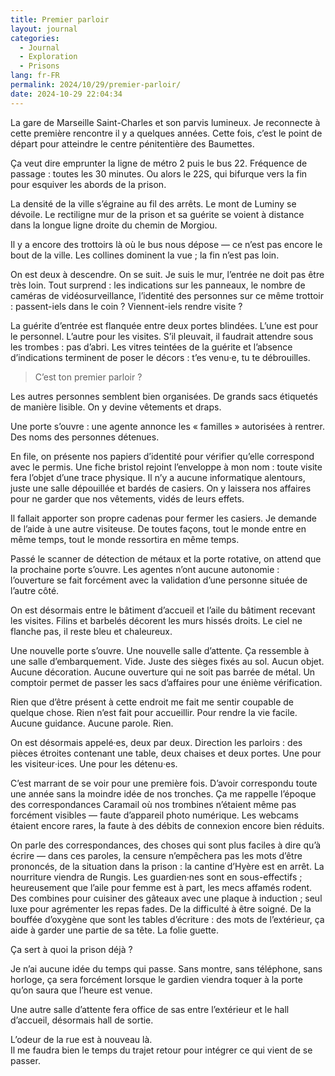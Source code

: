 ```yaml
---
title: Premier parloir
layout: journal
categories:
  - Journal
  - Exploration
  - Prisons
lang: fr-FR
permalink: 2024/10/29/premier-parloir/
date: 2024-10-29 22:04:34
---
```


La gare de Marseille Saint-Charles et son parvis lumineux. Je reconnecte à cette première rencontre il y a quelques années.
Cette fois, c’est le point de départ pour atteindre le centre pénitentière des Baumettes.

Ça veut dire emprunter la ligne de métro 2 puis le bus 22. Fréquence de passage : toutes les 30 minutes. Ou alors le 22S, qui bifurque vers la fin pour esquiver les abords de la prison.

La densité de la ville s’égraine au fil des arrêts. Le mont de Luminy se dévoile. Le rectiligne mur de la prison et sa guérite  se voient à distance dans la longue ligne droite du chemin de Morgiou.

Il y a encore des trottoirs là où le bus nous dépose — ce n’est pas encore le bout de la ville. Les collines dominent la vue ; la fin n’est pas loin.

On est deux à descendre. On se suit. Je suis le mur, l’entrée ne doit pas être très loin. Tout surprend : les indications sur les panneaux, le nombre de caméras de vidéosurveillance, l’identité des personnes sur ce même trottoir : passent-iels dans le coin ? Viennent-iels rendre visite ?

La guérite d’entrée est flanquée entre deux portes blindées. L’une est pour le personnel. L’autre pour les visites. S’il pleuvait, il faudrait attendre sous les trombes : pas d’abri.
Les vitres teintées de la guérite et l’absence d’indications terminent de poser le décors : t’es venu‧e, tu te débrouilles.

> C’est ton premier parloir ?

Les autres personnes semblent bien organisées. De grands sacs étiquetés de manière lisible. On y devine vêtements et draps.

Une porte s’ouvre : une agente annonce les « familles » autorisées à rentrer. Des noms des personnes détenues.

En file, on présente nos papiers d’identité pour vérifier qu’elle correspond avec le permis. Une fiche bristol rejoint l’enveloppe à mon nom : toute visite fera l’objet d’une trace physique. Il n’y a aucune informatique alentours, juste une salle dépouillée et bardés de casiers. On y laissera nos affaires pour ne garder que nos vêtements, vidés de leurs effets.

Il fallait apporter son propre cadenas pour fermer les casiers. Je demande de l’aide à une autre visiteuse. De toutes façons, tout le monde entre en même temps, tout le monde ressortira en même temps.

Passé le scanner de détection de métaux et la porte rotative, on attend que la prochaine porte s’ouvre. Les agentes n’ont aucune autonomie : l’ouverture se fait forcément avec la validation d’une personne située de l’autre côté.

On est désormais entre le bâtiment d’accueil et l’aile du bâtiment recevant les visites. Filins et barbelés décorent les murs hissés droits. Le ciel ne flanche pas, il reste bleu et chaleureux.

Une nouvelle porte s’ouvre. Une nouvelle salle d’attente. Ça ressemble à une salle d’embarquement. Vide. Juste des sièges fixés au sol. Aucun objet. Aucune décoration. Aucune ouverture qui ne soit pas barrée de métal. Un comptoir permet de passer les sacs d’affaires pour une énième vérification.

Rien que d’être présent à cette endroit me fait me sentir coupable de quelque chose. Rien n’est fait pour accueillir. Pour rendre la vie facile. Aucune guidance. Aucune parole. Rien.

On est désormais appelé‧es, deux par deux. Direction les parloirs : des pièces étroites contenant une table, deux chaises et deux portes. Une pour les visiteur‧ices. Une pour les détenu‧es.

C’est marrant de se voir pour une première fois. D’avoir correspondu toute une année sans la moindre idée de nos tronches. Ça me rappelle l’époque des correspondances Caramail où nos trombines n’étaient même pas forcément visibles — faute d’appareil photo numérique. Les webcams étaient encore rares, la faute à des débits de connexion encore bien réduits.

On parle des correspondances, des choses qui sont plus faciles à dire qu’à écrire — dans ces paroles, la censure n’empêchera pas les mots d’être prononcés, de la situation dans la prison : la cantine d’Hyère est en arrêt. La nourriture viendra de Rungis. Les guardien‧nes sont en sous-effectifs ; heureusement que l’aile pour femme est à part, les mecs affamés rodent. Des combines pour cuisiner des gâteaux avec une plaque à induction ; seul luxe pour agrémenter les repas fades. De la difficulté à être soigné. De la bouffée d’oxygène que sont les tables d’écriture : des mots de l’extérieur, ça aide à garder une partie de sa tête. La folie guette.

Ça sert à quoi la prison déjà ?

Je n’ai aucune idée du temps qui passe. Sans montre, sans téléphone, sans horloge, ça sera forcément lorsque le gardien viendra toquer à la porte qu’on saura que l’heure est venue.

Une autre salle d’attente fera office de sas entre l’extérieur et le hall d’accueil, désormais hall de sortie.

L’odeur de la rue est à nouveau là.\
Il me faudra bien le temps du trajet retour pour intégrer ce qui vient de se passer.
